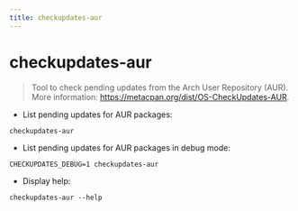 ```yaml
---
title: checkupdates-aur
---
```

# checkupdates-aur

> Tool to check pending updates from the Arch User Repository (AUR).
> More information: <https://metacpan.org/dist/OS-CheckUpdates-AUR>.

- List pending updates for AUR packages:

`checkupdates-aur`

- List pending updates for AUR packages in debug mode:

`CHECKUPDATES_DEBUG=1 checkupdates-aur`

- Display help:

`checkupdates-aur --help`
